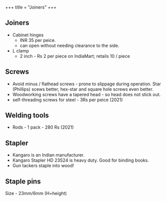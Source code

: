 +++
title = "Joiners"
+++

## Joiners
- Cabinet hinges
  - INR 35 per peice.
  - can open without needing clearance to the side.
- L clamp
  - 2 inch - Rs 2 per piece on IndiaMart; retails 10 / piece

## Screws
- Avoid minus / flathead screws - prone to slippage during operation. Star (Phillips) scews better, hex-star and square hole screws even better.
- Woodworking screws have a tapered head - so head does not stick out.
- self-threading screws for steel - 3Rs per peice (2021)

## Welding tools
- Rods - 1 pack - 280 Rs (2021)

## Stapler
- Kangaro is an Indian manufacturer.
- Kangaro Stapler HD 23S24 is heavy duty. Good for binding books.
- Gun tackers staple into wood!

## Staple pins
Size - 23mm/6mm (H=height)